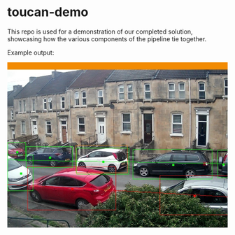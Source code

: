 # toucan-demo

This repo is used for a demonstration of our completed solution, showcasing how the various components of the pipeline tie together.

Example output:


![annotated output](example_out.png)
